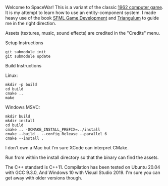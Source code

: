 Welcome to SpaceWar! This is a variant of the classic [1962 computer game](https://en.wikipedia.org/wiki/Spacewar!). It is my attempt to learn how to use an entity-component system. I made heavy use of the book [SFML Game Development](https://github.com/SFML/SFML-Game-Development-Book) and [Triangulum](https://github.com/TransNeptunianStudios/Triangulum) to guide me in the right direction.

Assets (textures, music, sound effects) are credited in the "Credits" menu.

Setup Instructions
```
git submodule init
git submodule update
```

Build Instructions

Linux:
```
mkdir -p build
cd build
cmake ..
make
```

Windows MSVC:
```
mkdir build
mkdir install
cd build
cmake .. -DCMAKE_INSTALL_PREFIX=../install
cmake --build . --config Release --parallel 6
cmake --install .
```

I don't own a Mac but I'm sure XCode can interpret CMake.

Run from within the install directory so that the binary can find the assets.

The C++ standard is C++11. Compilation has been tested on Ubuntu 20.04 with GCC 9.3.0, And Windows 10 with Visual Studio 2019. I'm sure you can get away with older versions though.
